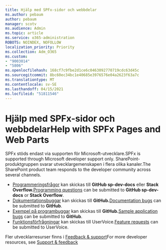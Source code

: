 ```yaml
---
title: Hjälp med SPFx-sidor och webbdelar
ms.author: pebaum
author: pebaum
manager: scotv
ms.audience: Admin
ms.topic: article
ms.service: o365-administration
ROBOTS: NOINDEX, NOFOLLOW
localization_priority: Priority
ms.collection: Adm_O365
ms.custom:
- "9003014"
- "5806"
ms.openlocfilehash: 168cf7c9fbe2d1ce6c0463092770719cdc63d45c
ms.sourcegitcommit: 8bc60ec34bc1e40685e3976576e04a2623f63a7c
ms.translationtype: MT
ms.contentlocale: sv-SE
ms.lasthandoff: 04/15/2021
ms.locfileid: "51811546"
---
```

# <a name="help-with-spfx-pages-and-web-parts"></a><span data-ttu-id="a24ae-102">Hjälp med SPFx-sidor och webbdelar</span><span class="sxs-lookup"><span data-stu-id="a24ae-102">Help with SPFx Pages and Web Parts</span></span>

<span data-ttu-id="a24ae-103">SPFx stöds endast via supporten för Microsoft-utvecklare.</span><span class="sxs-lookup"><span data-stu-id="a24ae-103">SPFx is supported through Microsoft developer support only.</span></span> <span data-ttu-id="a24ae-104">SharePoint-produktgruppen svarar utvecklargemenskapen i flera olika kanaler.</span><span class="sxs-lookup"><span data-stu-id="a24ae-104">The SharePoint product team responds to the developer community across several channels.</span></span>

- <span data-ttu-id="a24ae-105">[Programmeringsfrågor](https://docs.microsoft.com/sharepoint/dev/support-feedback#programming-questions) kan skickas till **GitHub sp-dev-docs** eller **Stack Overflow.**</span><span class="sxs-lookup"><span data-stu-id="a24ae-105">[Programming questions](https://docs.microsoft.com/sharepoint/dev/support-feedback#programming-questions)  can be submitted to  **GitHub sp-dev-docs**  or  **Stack Overflow**.</span></span>
- <span data-ttu-id="a24ae-106">[Dokumentationsbuggar](https://docs.microsoft.com/sharepoint/dev/support-feedback#documentation-bugs) kan skickas till **GitHub.**</span><span class="sxs-lookup"><span data-stu-id="a24ae-106">[Documentation bugs](https://docs.microsoft.com/sharepoint/dev/support-feedback#documentation-bugs)  can be submitted to **GitHub**.</span></span>
- <span data-ttu-id="a24ae-107">[Exempel på programbuggar](https://docs.microsoft.com/sharepoint/dev/support-feedback#sample-application-bugs) kan skickas till **GitHub.**</span><span class="sxs-lookup"><span data-stu-id="a24ae-107">[Sample application bugs](https://docs.microsoft.com/sharepoint/dev/support-feedback#sample-application-bugs)  can be submitted to  **GitHub**.</span></span>
- <span data-ttu-id="a24ae-108">[Funktionsförfrågningar](https://docs.microsoft.com/sharepoint/dev/support-feedback#feature-requests)  kan skickas till UserVoice.</span><span class="sxs-lookup"><span data-stu-id="a24ae-108">[Feature requests](https://docs.microsoft.com/sharepoint/dev/support-feedback#feature-requests)  can be submitted to UserVoice.</span></span>

<span data-ttu-id="a24ae-109">Fler utvecklarresurser finns i  [Feedback & support](https://docs.microsoft.com/sharepoint/dev/support-feedback)</span><span class="sxs-lookup"><span data-stu-id="a24ae-109">For more developer resources, see  [Support & feedback](https://docs.microsoft.com/sharepoint/dev/support-feedback)</span></span>